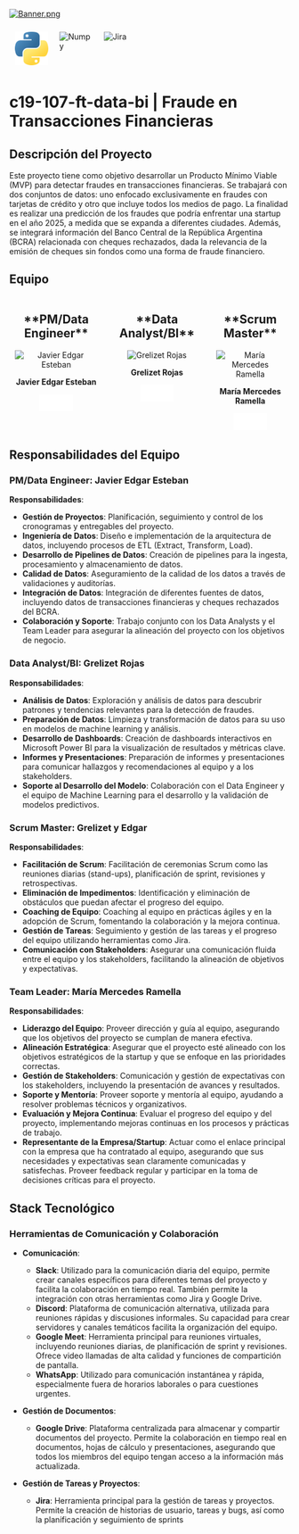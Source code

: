 [![Banner.png](https://i.postimg.cc/C1t2SCwf/Banner.png)](https://postimg.cc/FdypxLd9)

<div style="display: flex; flex-wrap: wrap;">
  <img src="Recursos/python.png" alt="Python" width="60" height="60" style="margin: 10px;">
  <img src="Recursos/numpy.png" alt="Numpy" width="60" height="60" style="margin: 10px;">
  <img src="Recursos/jira.png" alt="Jira" width="60" height="60" style="margin: 10px;">
</div>


# c19-107-ft-data-bi | Fraude en Transacciones Financieras

## Descripción del Proyecto
Este proyecto tiene como objetivo desarrollar un Producto Mínimo Viable (MVP) para detectar fraudes en transacciones financieras. Se trabajará con dos conjuntos de datos: uno enfocado exclusivamente en fraudes con tarjetas de crédito y otro que incluye todos los medios de pago. La finalidad es realizar una predicción de los fraudes que podría enfrentar una startup en el año 2025, a medida que se expanda a diferentes ciudades. Además, se integrará información del Banco Central de la República Argentina (BCRA) relacionada con cheques rechazados, dada la relevancia de la emisión de cheques sin fondos como una forma de fraude financiero.

## Equipo

<div style="display: flex;">
  <div style="text-align: center; margin-right: 20px;">
    <h2>**PM/Data Engineer**</h2>
    <img src="https://i.postimg.cc/0j6Tb05s/Edgar.png" alt="Javier Edgar Esteban" width="60%" height="auto" style="margin: 0 10px;">
    <p><strong>Javier Edgar Esteban</strong></p>
    <div style="display: flex; justify-content: center;">
      <a href="https://github.com/JavierEdgarEsteban77" target="_blank">
        <img src="Recursos/github.png" alt="GitHub" width="30" height="30">
      </a>
      <a href="https://www.linkedin.com/in/jesteban77/" target="_blank">
        <img src="Recursos/LinkedIn.png" alt="LinkedIn" width="30" height="30">
      </a>
    </div>
  </div>
  <div style="text-align: center; margin-right: 20px;">
    <h2>**Data Analyst/BI**</h2>
    <img src="https://i.postimg.cc/dQpMgpnt/Grezilet.png" alt="Grelizet Rojas" width="60%" height="auto" style="margin: 0 10px;">
    <p><strong>Grelizet Rojas</strong></p>
    <div style="display: flex; justify-content: center;">
      <a href="https://github.com/grelizet" target="_blank">
        <img src="Recursos/github.png" alt="GitHub" width="30" height="30">
      </a>
      <a href="https://linkedin.com/in/grelizet-rojas-yepez" target="_blank">
        <img src="Recursos/LinkedIn.png" alt="LinkedIn" width="30" height="30">
      </a>
    </div>
  </div>
  <div style="text-align: center;">
    <h2>**Scrum Master**</h2>
    <img src="https://i.postimg.cc/Jz39Dn8G/Mercedes.png" alt="María Mercedes Ramella" width="60%" height="auto" style="margin: 0 10px;">
    <p><strong>María Mercedes Ramella</strong></p>
    <div style="display: flex; justify-content: center;">
      <a href="https://github.com/MechiRamella" target="_blank">
        <img src="Recursos/github.png" alt="GitHub" width="30" height="30">
      </a>
      <a href="https://linkedin.com/in/mercedes-ramella/" target="_blank">
        <img src="Recursos/LinkedIn.png" alt="LinkedIn" width="30" height="30">
      </a>
    </div>
  </div>
</div>


## Responsabilidades del Equipo

### **PM/Data Engineer: Javier Edgar Esteban**

**Responsabilidades**:
- **Gestión de Proyectos**: Planificación, seguimiento y control de los cronogramas y entregables del proyecto.
- **Ingeniería de Datos**: Diseño e implementación de la arquitectura de datos, incluyendo procesos de ETL (Extract, Transform, Load).
- **Desarrollo de Pipelines de Datos**: Creación de pipelines para la ingesta, procesamiento y almacenamiento de datos.
- **Calidad de Datos**: Aseguramiento de la calidad de los datos a través de validaciones y auditorías.
- **Integración de Datos**: Integración de diferentes fuentes de datos, incluyendo datos de transacciones financieras y cheques rechazados del BCRA.
- **Colaboración y Soporte**: Trabajo conjunto con los Data Analysts y el Team Leader para asegurar la alineación del proyecto con los objetivos de negocio.

### **Data Analyst/BI: Grelizet Rojas**

**Responsabilidades**:
- **Análisis de Datos**: Exploración y análisis de datos para descubrir patrones y tendencias relevantes para la detección de fraudes.
- **Preparación de Datos**: Limpieza y transformación de datos para su uso en modelos de machine learning y análisis.
- **Desarrollo de Dashboards**: Creación de dashboards interactivos en Microsoft Power BI para la visualización de resultados y métricas clave.
- **Informes y Presentaciones**: Preparación de informes y presentaciones para comunicar hallazgos y recomendaciones al equipo y a los stakeholders.
- **Soporte al Desarrollo del Modelo**: Colaboración con el Data Engineer y el equipo de Machine Learning para el desarrollo y la validación de modelos predictivos.

### **Scrum Master: Grelizet y Edgar**

**Responsabilidades**:
- **Facilitación de Scrum**: Facilitación de ceremonias Scrum como las reuniones diarias (stand-ups), planificación de sprint, revisiones y retrospectivas.
- **Eliminación de Impedimentos**: Identificación y eliminación de obstáculos que puedan afectar el progreso del equipo.
- **Coaching de Equipo**: Coaching al equipo en prácticas ágiles y en la adopción de Scrum, fomentando la colaboración y la mejora continua.
- **Gestión de Tareas**: Seguimiento y gestión de las tareas y el progreso del equipo utilizando herramientas como Jira.
- **Comunicación con Stakeholders**: Asegurar una comunicación fluida entre el equipo y los stakeholders, facilitando la alineación de objetivos y expectativas.

### **Team Leader: María Mercedes Ramella**

**Responsabilidades**:
- **Liderazgo del Equipo**: Proveer dirección y guía al equipo, asegurando que los objetivos del proyecto se cumplan de manera efectiva.
- **Alineación Estratégica**: Asegurar que el proyecto esté alineado con los objetivos estratégicos de la startup y que se enfoque en las prioridades correctas.
- **Gestión de Stakeholders**: Comunicación y gestión de expectativas con los stakeholders, incluyendo la presentación de avances y resultados.
- **Soporte y Mentoría**: Proveer soporte y mentoría al equipo, ayudando a resolver problemas técnicos y organizativos.
- **Evaluación y Mejora Continua**: Evaluar el progreso del equipo y del proyecto, implementando mejoras continuas en los procesos y prácticas de trabajo.
- **Representante de la Empresa/Startup**: Actuar como el enlace principal con la empresa que ha contratado al equipo, asegurando que sus necesidades y expectativas sean claramente comunicadas y satisfechas. Proveer feedback regular y participar en la toma de decisiones críticas para el proyecto.

## Stack Tecnológico

### Herramientas de Comunicación y Colaboración

- **Comunicación**:
  - **Slack**: Utilizado para la comunicación diaria del equipo, permite crear canales específicos para diferentes temas del proyecto y facilita la colaboración en tiempo real. También permite la integración con otras herramientas como Jira y Google Drive.
  - **Discord**: Plataforma de comunicación alternativa, utilizada para reuniones rápidas y discusiones informales. Su capacidad para crear servidores y canales temáticos facilita la organización del equipo.
  - **Google Meet**: Herramienta principal para reuniones virtuales, incluyendo reuniones diarias, de planificación de sprint y revisiones. Ofrece video llamadas de alta calidad y funciones de compartición de pantalla.
  - **WhatsApp**: Utilizado para comunicación instantánea y rápida, especialmente fuera de horarios laborales o para cuestiones urgentes.

- **Gestión de Documentos**:
  - **Google Drive**: Plataforma centralizada para almacenar y compartir documentos del proyecto. Permite la colaboración en tiempo real en documentos, hojas de cálculo y presentaciones, asegurando que todos los miembros del equipo tengan acceso a la información más actualizada.

- **Gestión de Tareas y Proyectos**:
  - **Jira**: Herramienta principal para la gestión de tareas y proyectos. Permite la creación de historias de usuario, tareas y bugs, así como la planificación y seguimiento de sprints
